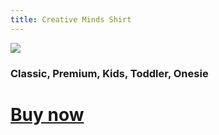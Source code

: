 ```yaml
---
title: Creative Minds Shirt
---
```


![][image-1]

### Classic, Premium, Kids, Toddler, Onesie

# [Buy now][1]

[1]:	https://teespring.com/shop/creative-minds-shirt

[image-1]:	https://i.imgur.com/lNqyd9q.jpg